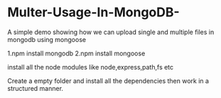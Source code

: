 # Multer-Usage-In-MongoDB-
A simple demo showing how we can upload single and multiple files in mongodb using mongoose 

1.npm install mongodb 2.npm install mongoose

install all the node modules like node,express,path,fs etc

Create a empty folder and install all the dependencies then work in a structured manner.
